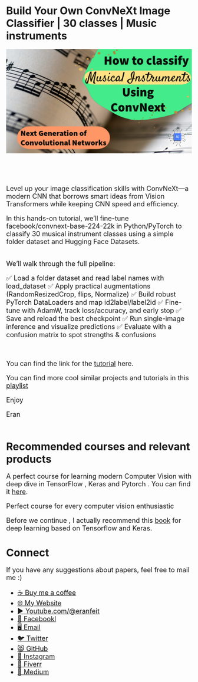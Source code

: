 # Build Your Own ConvNeXt Image Classifier | 30 classes | Music instruments

<p align="center">
  <img width="800" src="Musical Instruments Classification using ConvNext Vision Transformer.png" "image">
</p>

##
<br/><br/> 

<font size= "4" >

Level up your image classification skills with ConvNeXt—a modern CNN that borrows smart ideas from Vision Transformers while keeping CNN speed and efficiency.

In this hands-on tutorial, we’ll fine-tune facebook/convnext-base-224-22k in Python/PyTorch to classify 30 musical instrument classes using a simple folder dataset and Hugging Face Datasets.

<br/>
We’ll walk through the full pipeline:

✅ Load a folder dataset and read label names with load_dataset
✅ Apply practical augmentations (RandomResizedCrop, flips, Normalize)
✅ Build robust PyTorch DataLoaders and map id2label/label2id
✅ Fine-tune with AdamW, track loss/accuracy, and early stop
✅ Save and reload the best checkpoint
✅ Run single-image inference and visualize predictions
✅ Evaluate with a confusion matrix to spot strengths & confusions


<br/>

You can find the link for the [tutorial](https://youtu.be/ldhrRJCekus) here. 

You can find more cool similar projects and tutorials in this [playlist](ssshttps://www.youtube.com/watch?v=n-SpVoHrzDQ&list=PLdkryDe59y4aytIPjci6_fn3B1-QuM-Oh)

Enjoy

Eran
<br/><br/> 

</font>

# Recommended courses and relevant products 
<font size= "4" >

A perfect course for learning modern Computer Vision with deep dive in TensorFlow , Keras and Pytorch . You can find it [here](http://bit.ly/3HeDy1V).

Perfect course for every computer vision enthusiastic

Before we continue , I actually recommend this [book](https://amzn.to/3STWZ2N) for deep learning based on Tensorflow and Keras. 



</font>

# Connect

<font size= "4" >
If you have any suggestions about papers, feel free to mail me :)

- [☕ Buy me a coffee](https://ko-fi.com/eranfeit)
- [🌐 My Website](https://eranfeit.net)
- [▶️ Youtube.com/@eranfeit](https://www.youtube.com/channel/UCTiWJJhaH6BviSWKLJUM9sg)
- [🐙 Facebookl](https://www.facebook.com/groups/3080601358933585)
- [🖥️ Email](mailto:feitgemel@gmail.com)
- [🐦 Twitter](https://twitter.com/eran_feit )
- [😸 GitHub](https://github.com/feitgemel)
- [📸 Instagram](https://www.instagram.com/eran_feit/)
- [🤝 Fiverr ](https://www.fiverr.com/s/mB3Pbb)
- [📝 Medium ](https://medium.com/@feitgemel)


</font>

